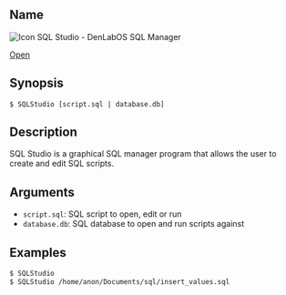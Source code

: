 ## Name

![Icon](/res/icons/16x16/app-sql-studio.png) SQL Studio - DenLabOS SQL Manager

[Open](launch:///bin/SQLStudio)

## Synopsis

```**sh
$ SQLStudio [script.sql | database.db]
```

## Description

SQL Studio is a graphical SQL manager program that allows the user to create and edit
SQL scripts.

## Arguments

-   `script.sql`: SQL script to open, edit or run
-   `database.db`: SQL database to open and run scripts against

## Examples

```sh
$ SQLStudio
$ SQLStudio /home/anon/Documents/sql/insert_values.sql
```

